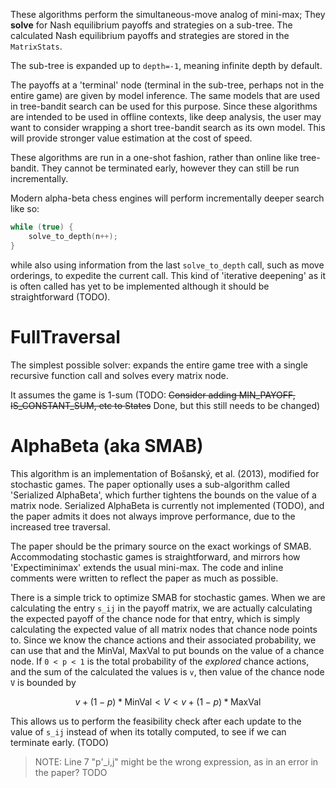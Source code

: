 These algorithms perform the simultaneous-move analog of mini-max; They **solve** for Nash equilibrium payoffs and strategies on a sub-tree. The calculated Nash equilibrium payoffs and strategies are stored in the `MatrixStats`.

The sub-tree is expanded up to `depth=-1`, meaning infinite depth by default.

The payoffs at a 'terminal' node (terminal in the sub-tree, perhaps not in the entire game) are given by model inference. The same models that are used in tree-bandit search can be used for this purpose. Since these algorithms are intended to be used in offline contexts, like deep analysis, the user may want to consider wrapping a short tree-bandit search as its own model. This will provide stronger value estimation at the cost of speed.

These algorithms are run in a one-shot fashion, rather than online like tree-bandit. They cannot be terminated early, however they can still be run incrementally.  

Modern alpha-beta chess engines will perform incrementally deeper search like so:
```cpp
while (true) {
	solve_to_depth(n++);
}
```
while also using information from the last `solve_to_depth` call, such as move orderings, to expedite the current call. This kind of 'iterative deepening' as it is often called has yet to be implemented although it should be straightforward (TODO).

# FullTraversal

The simplest possible solver: expands the entire game tree with a single recursive function call and solves every matrix node.

It assumes the game is 1-sum (TODO: ~~Consider adding MIN_PAYOFF, IS_CONSTANT_SUM, etc to States~~ Done, but this still needs to be changed)

# AlphaBeta (aka SMAB)

This algorithm is an implementation of Bošanský, et al. (2013), modified for stochastic games. The paper optionally uses a sub-algorithm called 'Serialized AlphaBeta', which further tightens the bounds on the value of a matrix node. Serialized AlphaBeta is currently not implemented (TODO), and the paper admits it does not always improve performance, due to the increased tree traversal.

The paper should be the primary source on the exact workings of SMAB. Accommodating stochastic games is straightforward, and mirrors how 'Expectiminimax' extends the usual mini-max. The code and inline comments were written to reflect the paper as much as possible.

There is a simple trick to optimize SMAB for stochastic games. When we are calculating the entry `s_ij` in the payoff matrix, we are actually calculating the expected payoff of the chance node for that entry, which is simply calculating the expected value of all matrix nodes that chance node points to.
Since we know the chance actions and their associated probability, we can use that and the MinVal, MaxVal to put bounds on the value of a chance node.
If `0 < p < 1` is the total probability of the *explored* chance actions, and the sum of the calculated the values is `v`, then value of the chance node `V` is bounded by

$$v + (1 - p) * \text{MinVal} < V < v + (1 - p) * \text{MaxVal}$$

This allows us to perform the feasibility check after each update to the value of `s_ij` instead of when its totally computed, to see if we can terminate early. (TODO)


> NOTE: Line 7 "p'_i,j" might be the wrong expression, as in an error in the paper? TODO
